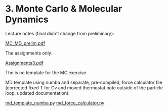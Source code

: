 # 3. Monte Carlo & Molecular Dynamics

Lecture notes (final didn't change from preliminary):

[MC_MD_prelim.pdf](MC_MD_prelim.pdf)

The assignments only:

[Assignments3.pdf](Assignments3.pdf)

The is no template for the MC exercise.

MD template using numba and separate, pre-compiled, force calculator file (corrected fixed T for Cv and moved thermostat note outside of the particle loop, updated documentation):

[md_template_numba.py](templates/md_template_numba.py) [md_force_calculator.py](templates/md_force_calculator.py)
